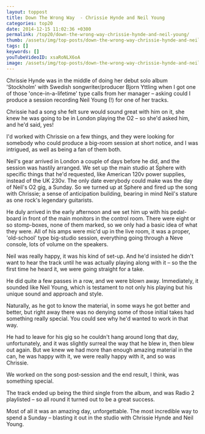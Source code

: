```yaml
---
layout: toppost
title: Down The Wrong Way  - Chrissie Hynde and Neil Young
categories: top20
date: 2014-12-15 11:02:36 +0300
permalink: /top20/down-the-wrong-way-chrissie-hynde-and-neil-young/
thumb: /assets/img/top-posts/down-the-wrong-way-chrissie-hynde-and-neil-young.jpg
tags: []
keywords: []
youTubeVideoID: xsaRoNLX6oA
image: /assets/img/top-posts/down-the-wrong-way-chrissie-hynde-and-neil-young.jpg
---
```


Chrissie Hynde was in the middle of doing her debut solo album 'Stockholm' with Swedish songwriter/producer Bjorn Yttling when I got one of those 'once-in-a-lifetime' type calls from her manager – asking could I produce a session recording Neil Young (!) for one of her tracks.

Chrissie had a song she felt sure would sound great with him on it, she knew he was going to be in London playing the O2 – so she'd asked him, and he'd said, yes!

I'd worked with Chrissie on a few things, and they were looking for somebody who could produce a big-room session at short notice, and I was intrigued, as well as being a fan of them both.

Neil's gear arrived in London a couple of days before he did, and the session was hastily arranged. We set up the main studio at Sphere with specific things that he'd requested, like American 120v power supplies, instead of the UK 230v. The only date everybody could make was the day of Neil's O2 gig, a Sunday. So we turned up at Sphere and fired up the song with Chrissie; a sense of anticipation building, bearing in mind Neil's stature as one rock's legendary guitarists. 

He duly arrived in the early afternoon and we set him up with his pedal-board in front of the main monitors in the control room. There were eight or so stomp-boxes, none of them marked, so we only had a basic idea of what they were. All of his amps were mic'd up in the live room, it was a proper, 'old-school' type big-studio session, everything going through a Neve console, lots of volume on the speakers. 

Neil was really happy, it was his kind of set-up. And he'd insisted he didn't want to hear the track until he was actually playing along with it –  so the the first time he heard it, we were going straight for a take. 

He did quite a few passes in a row, and we were blown away. Immediately, it sounded like Neil Young, which is testament to not only his playing but his unique sound and approach and style. 

Naturally, as he got to know the material, in some ways he got better and better, but right away  there was no denying some of those initial takes had something really special. You could see why he'd wanted to work in that way.

He had to leave for his gig so he couldn't hang around long that day, unfortunately, and it was slightly surreal the way that he blew in, then blew out again. But we knew we had more than enough amazing material in the can, he was happy with it, we were really happy with it, and so was Chrissie. 

We worked on the song post-session and the end result, I think, was something special.

The track ended up being the third single from the album, and was Radio 2 playlisted – so all round it turned out to be a great success. 

Most of all it was an amazing day, unforgettable. The most incredible way to spend a Sunday –  blasting it out in the studio with Chrissie Hynde and Neil Young.